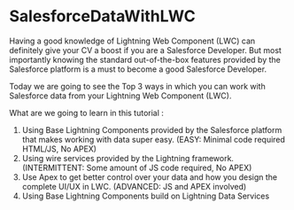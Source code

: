 # SalesforceDataWithLWC
Having a good knowledge of Lightning Web Component (LWC) can definitely give your CV a boost if you are a Salesforce Developer. But most importantly knowing the standard out-of-the-box features provided by the Salesforce platform is a must to become a good Salesforce Developer.

Today we are going to see the Top 3 ways in which you can work with Salesforce data from your Lightning Web Component (LWC).

What are we going to learn in this tutorial :

1. Using Base Lightning Components provided by the Salesforce platform that makes working with data super easy. (EASY: Minimal code required HTML/JS, No APEX)
2. Using wire services provided by the Lightning framework. (INTERMITTENT: Some amount of JS code required, No APEX)
3. Use Apex to get better control over your data and how you design the complete UI/UX in LWC. (ADVANCED: JS and APEX involved)
4. Using Base Lightning Components build on Lightning Data Services
